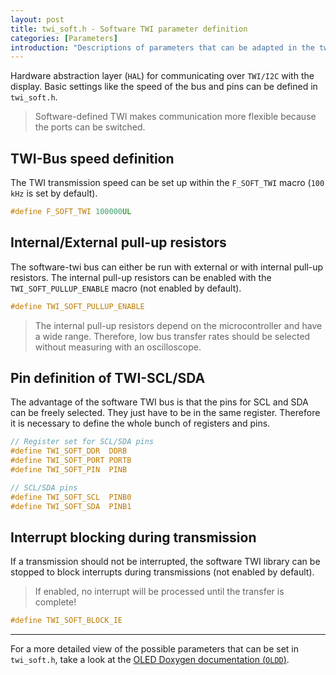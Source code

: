 ```yaml
---
layout: post
title: twi_soft.h - Software TWI parameter definition
categories: [Parameters]
introduction: "Descriptions of parameters that can be adapted in the twi_soft header"
---
```


Hardware abstraction layer (`HAL`) for communicating over `TWI/I2C` with the display. Basic settings like the speed of the bus and pins can be defined in `twi_soft.h`. 

> Software-defined TWI makes communication more flexible because the ports can be switched.

## TWI-Bus speed definition

The TWI transmission speed can be set up within the `F_SOFT_TWI` macro (`100 kHz` is set by default).

```c
#define F_SOFT_TWI 100000UL
```

## Internal/External pull-up resistors

The software-twi bus can either be run with external or with internal pull-up resistors. The internal pull-up resistors can be enabled with the `TWI_SOFT_PULLUP_ENABLE` macro (not enabled by default).

```c
#define TWI_SOFT_PULLUP_ENABLE
```

> The internal pull-up resistors depend on the microcontroller and have a wide range. Therefore, low bus transfer rates should be selected without measuring with an oscilloscope.

## Pin definition of TWI-SCL/SDA

The advantage of the software TWI bus is that the pins for SCL and SDA can be freely selected. They just have to be in the same register. Therefore it is necessary to define the whole bunch of registers and pins.

```c
// Register set for SCL/SDA pins
#define TWI_SOFT_DDR  DDRB
#define TWI_SOFT_PORT PORTB
#define TWI_SOFT_PIN  PINB

// SCL/SDA pins
#define TWI_SOFT_SCL  PINB0
#define TWI_SOFT_SDA  PINB1
```

## Interrupt blocking during transmission

If a transmission should not be interrupted, the software TWI library can be stopped to block interrupts during transmissions (not enabled by default).

> If enabled, no interrupt will be processed until the transfer is complete!

```c
#define TWI_SOFT_BLOCK_IE
```

---

For a more detailed view of the possible parameters that can be set in `twi_soft.h`, take a look at the [OLED Doxygen documentation (`OLDD`)](https://0x007e.github.io/oled/doxygen/twi__soft_8h.html).
